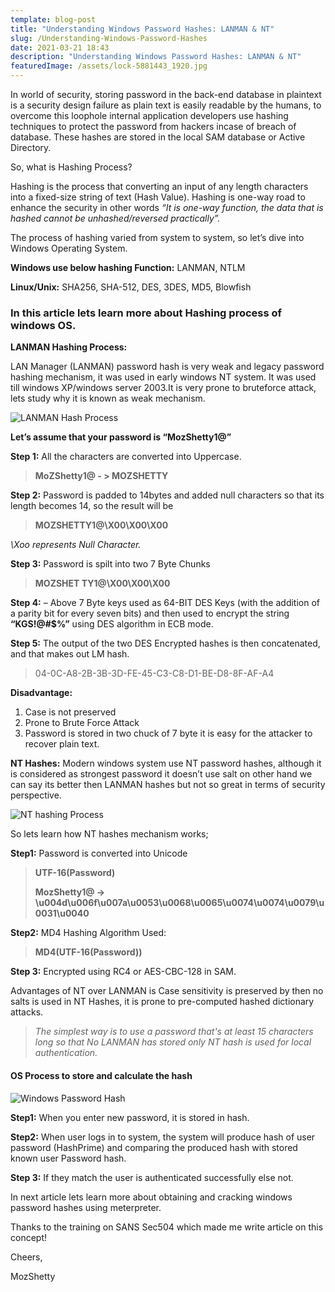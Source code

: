 ```yaml
---
template: blog-post
title: "Understanding Windows Password Hashes: LANMAN & NT"
slug: /Understanding-Windows-Password-Hashes
date: 2021-03-21 18:43
description: "Understanding Windows Password Hashes: LANMAN & NT"
featuredImage: /assets/lock-5881443_1920.jpg
---
```

In world of security, storing password in the back-end database in plaintext is a security design failure as plain text is easily readable by the humans, to overcome this loophole internal application developers use hashing techniques to protect the password from hackers incase of breach of database. These hashes are stored in the local SAM database or Active Directory.

So, what is Hashing Process?

Hashing is the process that converting an input of any length characters into a fixed-size string of text (Hash Value). Hashing is one-way road to enhance the security in other words *“It is one-way function, the data that is hashed cannot be unhashed/reversed practically”.*

The process of hashing varied from system to system, so let’s dive into Windows Operating System.

**Windows use below hashing Function:** LANMAN, NTLM

**Linux/Unix:**
SHA256,
SHA-512,
DES,
3DES,
MD5,
Blowfish

### In this article lets learn more about Hashing process of windows OS.

**LANMAN Hashing Process:**

LAN Manager (LANMAN) password hash is very weak and legacy password hashing mechanism, it was used in early windows NT system. It was used till windows XP/windows server 2003.It is very prone to bruteforce attack, lets study why it is known as weak mechanism.

![LANMAN Hash Process](/assets/13.png "LANMAN Hash Process")

**Let’s assume that your password is “MozShetty1@”**

**Step 1:** All the characters are converted into Uppercase.

> **MoZShetty1@ - > MOZSHETTY**

**Step 2:** Password is padded to 14bytes and added null characters so that its length becomes 14, so the result will be 

> **MOZSHETTY1@\X00\X00\X00**

*\Xoo represents Null Character.*

**Step 3:** Password is spilt into two 7 Byte Chunks

> **MOZSHET   TY1@\X00\X00\X00**	

**Step 4:** – Above 7 Byte keys used as 64-BIT DES Keys (with the addition of a parity bit for every seven bits) and then used to encrypt the string **“KGS!@#$%”** using DES algorithm in ECB mode.

**Step 5:** The output of the two DES Encrypted hashes is then concatenated, and that makes out LM hash.

> 04-0C-A8-2B-3B-3D-FE-45-C3-C8-D1-BE-D8-8F-AF-A4

**Disadvantage:**

1. Case is not preserved
2. Prone to Brute Force Attack
3. Password is stored in two chuck of 7 byte it is easy for the attacker to recover plain text.

**NT Hashes:**
Modern windows system use NT password hashes, although it is considered as strongest password it doesn’t use salt on other hand we can say its better then LANMAN hashes but not so great in terms of security perspective.

![NT hashing Process](/assets/14.png "NT hashing Process")

So lets learn how NT hashes mechanism works;

**Step1:** Password is converted into Unicode

> **UTF-16(Password)**
>
> **MozShetty1@ -> \u004d\u006f\u007a\u0053\u0068\u0065\u0074\u0074\u0079\u0031\u0040**

**Step2:** MD4 Hashing Algorithm Used:

> **MD4(UTF-16(Password))**

**Step 3:** Encrypted using RC4 or AES-CBC-128 in SAM.

Advantages of NT over LANMAN is Case sensitivity is preserved by then no salts is used in NT Hashes, it is prone to pre-computed hashed dictionary attacks.

> *The simplest way is to use a password that's at least 15 characters long so that No LANMAN has stored only NT hash is used for local authentication.*

#### OS Process to store and calculate the hash

![Windows Password Hash](/assets/12.png "Windows Password Hash")

**Step1:** When you enter new password, it is stored in hash.

**Step2:** When user logs in to system, the system will produce hash of user password (HashPrime) and comparing the produced hash with stored known user Password hash.

**Step 3:** If they match the user is authenticated successfully else not.

In next article lets learn more about obtaining and cracking windows password hashes using meterpreter.

Thanks to the training on SANS Sec504 which made me write article on this concept!

Cheers,

MozShetty